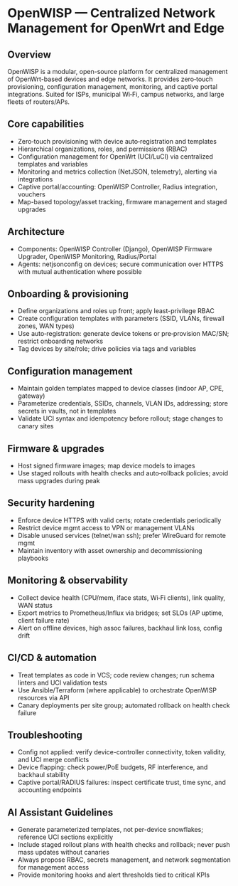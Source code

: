 # OpenWISP — Centralized Network Management for OpenWrt and Edge

## Overview
OpenWISP is a modular, open-source platform for centralized management of OpenWrt-based devices and edge networks. It provides zero‑touch provisioning, configuration management, monitoring, and captive portal integrations. Suited for ISPs, municipal Wi‑Fi, campus networks, and large fleets of routers/APs.

## Core capabilities
- Zero‑touch provisioning with device auto‑registration and templates
- Hierarchical organizations, roles, and permissions (RBAC)
- Configuration management for OpenWrt (UCI/LuCI) via centralized templates and variables
- Monitoring and metrics collection (NetJSON, telemetry), alerting via integrations
- Captive portal/accounting: OpenWISP Controller, Radius integration, vouchers
- Map-based topology/asset tracking, firmware management and staged upgrades

## Architecture
- Components: OpenWISP Controller (Django), OpenWISP Firmware Upgrader, OpenWISP Monitoring, Radius/Portal
- Agents: netjsonconfig on devices; secure communication over HTTPS with mutual authentication where possible

## Onboarding & provisioning
- Define organizations and roles up front; apply least-privilege RBAC
- Create configuration templates with parameters (SSID, VLANs, firewall zones, WAN types)
- Use auto‑registration: generate device tokens or pre‑provision MAC/SN; restrict onboarding networks
- Tag devices by site/role; drive policies via tags and variables

## Configuration management
- Maintain golden templates mapped to device classes (indoor AP, CPE, gateway)
- Parameterize credentials, SSIDs, channels, VLAN IDs, addressing; store secrets in vaults, not in templates
- Validate UCI syntax and idempotency before rollout; stage changes to canary sites

## Firmware & upgrades
- Host signed firmware images; map device models to images
- Use staged rollouts with health checks and auto‑rollback policies; avoid mass upgrades during peak

## Security hardening
- Enforce device HTTPS with valid certs; rotate credentials periodically
- Restrict device mgmt access to VPN or management VLANs
- Disable unused services (telnet/wan ssh); prefer WireGuard for remote mgmt
- Maintain inventory with asset ownership and decommissioning playbooks

## Monitoring & observability
- Collect device health (CPU/mem, iface stats, Wi‑Fi clients), link quality, WAN status
- Export metrics to Prometheus/Influx via bridges; set SLOs (AP uptime, client failure rate)
- Alert on offline devices, high assoc failures, backhaul link loss, config drift

## CI/CD & automation
- Treat templates as code in VCS; code review changes; run schema linters and UCI validation tests
- Use Ansible/Terraform (where applicable) to orchestrate OpenWISP resources via API
- Canary deployments per site group; automated rollback on health check failure

## Troubleshooting
- Config not applied: verify device-controller connectivity, token validity, and UCI merge conflicts
- Device flapping: check power/PoE budgets, RF interference, and backhaul stability
- Captive portal/RADIUS failures: inspect certificate trust, time sync, and accounting endpoints

## AI Assistant Guidelines
- Generate parameterized templates, not per-device snowflakes; reference UCI sections explicitly
- Include staged rollout plans with health checks and rollback; never push mass updates without canaries
- Always propose RBAC, secrets management, and network segmentation for management access
- Provide monitoring hooks and alert thresholds tied to critical KPIs

